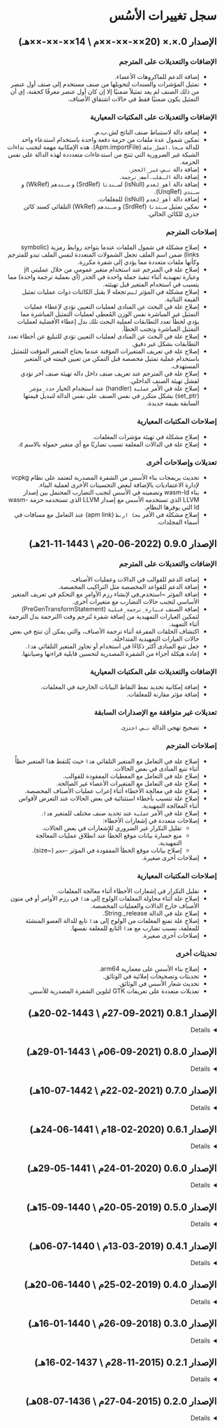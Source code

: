 <div dir=rtl>

# سجل تغييرات الأسُس

## الإصدار 0.×.× (20××-××-××م \ 14××-××-××هـ)

### الإضافات والتعديلات على المترجم

* إضافة الدعم للماكروهات الأعضاء.
* تمثيل المؤشرات والسندات لتحويلها من صنف مستخدم إلى صنف أول عنصر من ذلك الصنف لم يعد تمثيلاً ضمنيًا إلا إن كان أول عنصر
  معرفًا كحقنة، إي أن التمثيل يكون ضمنيًا فقط في حالات اشتقاق الأصناف.

### الإضافات والتعديلات على المكتبات المعيارية

* إضافة دالة لاستنباط صنف الناتج لش.ب.م.
* تمكين شمول عدة ملفات من حزمة دفعة واحدة باستخدام استدعاء واحد للدالة `مـحا.اشمل_ملف` (Apm.importFile). هذه الإمكانية
  مهمة لتجنب نداءات الشبكة غير الضرورية التي تنتج من استدعاءات متعدددة لهذه الدالة على نفس الحزمة.
* إضافة دالة `نـص.غير_الحجز`.
* إضافة دالة `الـقلب.أضف_ترجمة`.
* إضافة دالة `أهو_لعدم` (isNull) ل`سـندنا` (SrdRef) و `سـندهم` (WkRef) و `سـندي` (UnqRef).
* إضافة دالة `أهو_لعدم` (isNull) للمغلفات.
* تمكين تمثيل `سـندنا` (SrdRef) و `سـندهم` (WkRef) التلقائي كسند كائن جذري للكائن الحالي.

### إصلاحات المترجم

* إصلاح مشكلة في شمول الملفات عندما يتواجد روابط رمزية (symbolic links) ضمن اسم الملف تجعل الشمولات المتعددة لنفس الملف
  تبدو للمترجم وكأنها ملفات متعددة مما يؤدي إلى شفرة مكررة.
* إصلاح علة في المترجم عند استخدام متغير عمومي من خلال عمليتي jit وعبارة تمهيدية أثناء تنفيذ جملة واحدة في الجذر (أي
  بعملية ترجمة واحدة) مما يتسبب في استخدام المتغير قبل تهيئته.
* إصلاح مشكلة في المؤثر `ليس` تجعله لا يقبل الكائنات ذوات عمليات تمثيل القيمة الثنائية.
* إصلاح علة في البحث عن المنادى لعمليات التعيين تؤدي لإعطاء عمليات التمثيل غير المباشرة نفس الوزن المُعطى لعمليات
  التمثيل المباشرة مما يؤدي لخطأ تعدد التطابقات لعملية البحث تلك بدل إعطاء الأفضلية لعمليات التمثيل المباشرة وتجنب
  الخطأ.
* إصلاح علة في البحث عن المنادى لعمليات التعيين تؤدي للتبليغ عن أخطاء تعدد التطابقات بشكل غير دقيق.
* إصلاح علة في تعريف المتغيرات المؤقتة عندما يحتاج المتغير المؤقت للتمثيل باستخدام عملية تمثيل مخصصة قبل التمكن من تعيين
  قيمته في المتغير المستهدف.
* إصلاح علة في المترجم عند تعريف صنف داخل دالة تهيئة صنف آخر تؤدي لفشل تهيئة الصنف الداخلي.
* إصلاح علة في الأمر `عملية` (handler) عند استخدام الخيار `حدد_مؤشر` (set_ptr) بشكل متكرر في نفس الصنف على نفس الدالة
  لتبديل قيمتها السابقة بقيمة جديدة.

### إصلاحات المكتبات المعيارية

* إصلاح مشكلة في تهيئة مؤشرات المغلفات.
* إصلاح علة في الدالات المغلفة تسبب تضاربًا مع أي متغير حمولة بالاسم `d`.

### تعديلات وإصلاحات أخرى

* تحديث بريمجات بناء الأسس من الشفرة المصدرية لتعتمد على نظام vcpkg لإدارة الاعتماديات بالإضافة لبعض التحسينات الأخرى
  لعملية البناء.
* بناء wasm-ld وتضمينه في الأسس لتجنب التضارب المحتمل بين إصدار LLVM الذي تستخدمه الأسس مع إصدار LLVM الذي تستخدمه
  حزمة wasm-ld التي يوفرها النظام.
* إصلاح مشكلة في الأمر `محا اربط` (apm link) عند التعامل مع مسافات في أسماء المجلدات.


## الإصدار 0.9.0 (2022-06-20م \ 1443-11-21هـ)

### الإضافات والتعديلات على المترجم

* إضافة الدعم للقوالب في الدالات وعمليات الأصناف.
* إضافة الدعم للقواعد المخصصة مثل التراكيب المخصصة.
* إضافة المؤثر ~استخدم_في لإنشاء رزم الأوامر مع التحكم في تعريف المتغير الأساسي لتجنب حالات التضارب مع متغيرات أخرى.
* إضافة الصنف `عـبارة_ترجمة_قبلية` (PreGenTransformStatement) لتمكين العبارات التمهيدية من إضافة شفرة تُترجم وقت
  االترجمة بدل الترجمة أثناء التمهيد.
* اكتشاف الحلقات المفرغة أثناء ترجمة الأصناف، والتي يمكن أن تنتج في بعض حالات العبارات التمهيدية المتداخلة.
* جعل تتبع المنادى أكثر ذكاءًا في استخدام أو تجاوز المتغير التلقائي `هذا`.
* إعادة هيكلة أجزاء من الشفرة المصدرية لتحسين قابلية قراءتها وصيانتها.

### الإضافات والتعديلات على المكتبات المعيارية

* إضافة إمكانية تحديد نمط التقاط البيانات الخارجية في المغلفات.
* إضافة مؤثر مقارنة للمغلفات.

### تعديلات غير متوافقة مع الإصدارات السابقة

* تصحيح تهجي الدالة `نـص.اجتزئ`.

### إصلاحات المترجم

* إصلاح علة في التعامل مع المتغير التلقائي `هذا` حيث يُلتقط هذا المتغير خطأً أثناء تتبع المنادى في بعض الحالات.
* إصلاح علة في التعامل مع المعطيات المفقودة للقوالب.
* إصلاح علة في التعامل مع المتغيرات الأعضاء غير الصالحة.
* إصلاح علة في معالجة الأخطاء أثناء إعراب عمليات الأصناف المخصصة.
* إصلاح علة تتسبب بأخطاء استثنائية في بعض الحالات عند التعرض لأقواس أثناء المعالجة التمهيدية.
* إصلاح علة في الأمر `عملية` عند تحديد صنف مختلف للمتغير `هذا`.
* إصلاحات متعددة في إشعارات الأخطاء:
  - تقليل التكرار غير الضروري للإشعارات في بعض الحالات.
  - منع خسارة بيانات موقع الخطأ عند انطلاق عمليات المعالجة التمهيدية.
  - إصلاح بيانات موقع الخطأ المفقودة في المؤثر `~حجم` (~size).
* إصلاحات أخرى صغيرة.

### إصلاحات المكتبات المعيارية

* تقليل التكرار في إشعارات الأخطاء أثناء معالجة المغلفات.
* إصلاح علة أثناء محاولة المغلفات الولوج إلى `هذا` في رزم الأوامر أو في متون الأصناف خارج الدالات والعمليات المخصصة.
* إصلاح علة في الدالة String._release.
* إصلاح علة تمنع المغلفات من الولوج إلى `هذا` تابع للدالة العضو المنشئة للمغلفة، بسبب تضارب مع `هذا` التابع للمغلفة
  نفسها.
* إصلاحات أخرى صغيرة.

### تحديثات أخرى

* إصلاح بناء الأسس على معمارية arm64.
* تحديثات وتصحيحات إملائية في الوثائق.
* تحديث شعار الأسس في الوثائق.
* تعديلات متعددة على تعريفات GTK لتلوين الشفرة المصدرية للأسس.


## الإصدار 0.8.1 (2021-09-27م \ 1443-02-20هـ)
<details>

* إصلاح مشكلة في الدالات المغلفة عند تعريفها داخل قالب وكون صنف معطى الدالة احد معطيات القالب.
* إصلاح خلل في استخدام أصناف المستخدم كمعطيات مرنة.
* إصلاح مشكلة في مقارنة مؤشرات الدالات المرنة.
* تعديل إشعار الخطأ في عملية تعيين مؤشر الدالات عندما لا يتطابق صنفها مع صنف المعطى.
</details>


## الإصدار 0.8.0 (2021-09-06م \ 1443-01-29هـ)
<details>

### الإضافات والتعديلات على المترجم

* إضافة الدعم لرزم الأوامر، أي للمؤثر `.{}`. يمكّن هذا المؤثر من تنفيذ مجموعة من الأوامر على كائن دون الحاجة لتكرار اسم
  ذلك الكائن في كل جملة.
* إضافة الدعم للدالات الضمنية، أي تلك الدالات التي تُعرف بلا إسم ضمن تركيب.
* تمكين الأمر `عملية` (`handler`) من تعريف الدالات الأعضاء بشكل بسيط وواضح.
* إضافة خاصية الخصال للأصناف (properties) وتمكين تعريف الخصال بإضافة المبدل `@عملية` (`@operation`) على الدالات.
* تمكين الأمر `عملية` (`handler`) من تعريف الخصال بشكل بسيط وواضح.
* تمكين الأمر `عملية` (`handler`) من تعريف الوظائف (methods) والخصال (properties) كمؤشرات دالات بدل الدالات الثابتة.
  تساعد هذه الإمكانية في تمكين تعدد الأشكال (polymorphism).
* إضافة المبدل `@بلا_تمهيد` (`@no_preprocess`) للأمر `شبم` (`ast`) لمنع المعالجة التمهيدية لمتن هذا الأمر. هذه
  الخاصية تمكن المستخدم من تأجيل المعالجة التمهيدية لمتن الأمر `شبم` لحين حشر تلك الشفرة في المكان المستهدف.
* إضافة نوع جديد من معطيات القوالب وهو `شبم` (`ast`)، أي شجرة بنية مجردة. هذا النوع يمكن المستخدم من تمرير شفرة كمعطى
  للقالب.
* تمكين تخصيص المؤثر `()` على الأصناف (وليس الكائنات). الوظيفة المبدئية لهذا المؤثر إنشاء متغير مؤقت من ذلك الصنف على
  المكدس وإرجاع سند له، ولكن بإمكان المستخدم الآن تخصيص هذه العملية، على سبيل المثال لإنشاء كائن في الكومة (heap) بدل
  المكدس.
* تمكين وضع الجمل داخل كتل متداخلة. أي تمكين كتابة كتلة جمل داخل كتلة أخرى دون أن تكون كتلة الجمل الداخلية متنًا لأحد
  الأوامر (كالجمل الشرطية على سبيل المثال). هذه الإمكانية مفيدة للتحكم في عمر بعض المتغيرات عبر تعريفها ومجموعة
  الأوامر التي تحتاجها داخل كتلة، فيتم إتلاف المتغير تلقائيًا عند الخروج من تلك الكتلة.
* تحسين أداء تتبع الأصناف عبر الاحتفاظ بنسخ مؤقتة من نتائج التتبع لتسريع التتبع المستقبلي.
* تعديلات داخلية على شفرة المترجم لزيادة تنظيمها وتنظيفها من بعض الركاكة.

### الإضافات والتعديلات على المكتبات المعيارية

* إضافة مكتبة لتمكين الدالات المُغلَّفة (closures).
* تمكين المستخدم من تعريف أوامر جديدة برمجيًا عبر إضافة قواعد جديدة للمترجم.
* إضافة دالة `مدير_شبم.هات_نطاق_المتغير` لمعرفة النطاق الذي يتواجد فيه المتغير.
* تمكين إطلاق إشعارات البناء برمجيًا.
* تمكين الاستفهام برمجيًا عن الموقع الحالي لحشر الشفرة البرمجية الجديدة.
* تمكين تهيئة أصناف ش.ب.م (AST) من داخل برنامج الأسس.

### تعديلات غير متوافقة مع الإصدارات السابقة

* استبدال الكلمة المفتاحية `class` بالكلمة `type` لتعريف أصناف المستخدم. التعديل يقتصر على اللغة الإنجليزية؛
  تعريف الأصناف بالعربية ما زال باستخدام الكلمة المفتاحية `صنف`.
* إزالة المبدّلين `@مشترك` (`@shared`) و `@بلا_ربط` (`@no_bind`) من الدالات وإضافة المبدل `@عضو` (`@member`) لتعريف
  الدالات الأعضاء (الوظائف). أي أن تعريف الدالات داخل الأصناف حاليًا لا يجعلها تلقائيًا دالات أعضاء ما لم يُضف المبرمج 
  المبدل `@عضو`. كما أن تعريف الدالات الأعضاء الآن يتطلب من المستخدم إضافة المعطى `هذا` (`this`) يدويًا لتعريف الدالة.
  الهدف من هذه التعديلات تبسيط تعريفات الدوال وتقليل الإرباك الناتج من هذه المبدلات ومن المعالجة التمهيدية التي تحدث
  على تعريفات الدالات خلف الكواليس.

### إصلاحات المترجم

* إصلاح مشكلة في الأمر `استخدم` (`use`) تتسبب في تتبع عبارات `استخدم` بعمق أكثر من واحد.
* إصلاح مشكلة في قاعدة تعريفات الدوال.
* إصلاح مشكلة في تتبع الأصناف عندما يذكر اسم الصنف بين أقواس.
* إصلاح مشكلة في المؤثر `~شبم` (`~ast`).
* إصلاح مشكلة من معالجة الأمر `تمهيد` (`preprocess`) عندما تتسبب اعتماديات شفرة التمهيد لإعادة معالجة نفس العبارة
  التمهيدية مما يؤدي لتعطل عملية الترجمة.
* إصلاح مشكلة تتسبب في استدعاء دالات التهيئة العمومية أكثر من مرة أثناء التنفيذ الواحد.
* إصلاح مشكلة في الأمر `أدرج_ش_ب_م` (`dump_ast`) تتسبب بخطأ استثنائي وتوقف الترجمة عند فقدان العنصر المستهدف.
* إصلاح مشكلة في الإبلاغ عن الأخطاء في تعريف المتغيرات الأعضاء تتسبب في خطأ استثنائي يوقف الترجمة بدل إشعار البناء
  الموجه للمستخدم.
* إصلاح مشكلة في استدعاء الدالات عبر مؤشر عندما يتطلب صنف الإرجاع تهيئة مخصصة.
* إصلاح بعض المشكلات الثانوية أثناء البحث عن المنادى كما هو الحال في استدعاء الدالات على سبيل المثال.


### إصلاحات المكتبات المعيارية

* إصلاح مشكلة في التعامل مع الذاكرة في دالتي `مـصفوفة.احشر` (`Array.insert`) و `مـصفوفة.أزل` (`Array.remove`).
* إصلاح مشكلة في التعامل مع الذاكرة في صنف `نـص` (`String`).
</details>


## الإصدار 0.7.0 (2021-02-22م \ 1442-07-10هـ)
<details>

### الإضافات والتعديلات على المترجم

  * إضافات لتحسين البرمجة الكائنية:
    - إضافة خاصية حقن التعريفات باستخدام المبدل `@حقنة` (`@injection`) لتوفير التعريفات في مجال مختلف. تفيد هذه الخاصية
      في تمكين الاشتقاقات بين الأصناف.
    - دعم تعريف مؤشرات الوظائف (الدالات العضوية أو member functions) لتمكين نمط تعدد الأشكال (polymorphism).
    - تمكين تمرير المعطيات أثناء تهيئة المتغيرات.
  * برمجة المترجم:
    - إضافة الأمر `تمهيد` لتمكين التنفيذ أثناء الترجمة.
    - إضافة الأمر `شبم` (`ast`) لتمكين تمرير شجرة بناء مجردة (شفرة مصدرية) كمعطيات لدالات المترجم.
    - إضافة دالات لتمكين إنشاء الشفرة المصدرية برمجيًا أثناء الأمر `تمهيد`.
    - إضافة تعريفات توافقية لكائنات الـقلب ومكتبة نمط البرمجة المعياري لتمكين المبرمج من الولوج إلى
      المترجم من برنامج الأسس أثناء الترجمة.
    - إضافة دالات لمسح الشفرة المصدرية والاستعلام عن عناصرها.
  * تمكين المعالجة الأولية لشجرة البنية المجردة في الجذر.
  * المعالجة الأولية لشجرة البنية المجردة بتم الآن عند الطلب بدل أن يعالج كل شيء مسبقًا.
  * تمكين العمليات الحسابية على المؤشرات.
  * تمكين إنشاء شفرة ويب أسيمبلي.
  * إضافة صنف `صـحيح_متكيف` (`ArchInt`) و `طـبيعي_متكيف` (`ArchWord`) كصنف أعداد صحيحة تطابق المؤشرات بعدد البتات على
    النظام الحالي.
  * إضافة الصنف `سند_مؤقت` (`temp_ref`) لإتاحة التحويل التلقائي للقيمة إلى متغير مؤقت في الدالات التي تحتاج إلى سند بدل
    القيمة.
  * إضافة الدعم للمعطيات المرنة في الدالات (variadic functions).
  * استخدام الأقواس الحاصرة لتمرير معطيات مرنة دون الحاجة لتمرير عدد المعطيات.
  * تحسين قوالب الأصناف:
    - إضافة المؤثر `~عطل_التتبع` (`~no_deref`) لجعل العمليات تطبَّق على السند بدل المتغير المشار إليه. ينفع هذا المؤثر
      في دعم السندات في قوالب الأصناف.
    - تمكين توسعة طبعة محددة من قوالب الأصناف باستخدام المبدل `@دمج` (`@merge`).
    - تمكين القيم المبدئية في معطيات القوالب.
  * إضافة المتغير `الـعملية.الـنظام` (`Process.platform`) لمعرفة نظام التشغيل الحالي.
  * تمكين معرفة اسم ملف الشفرة المصدرية الخاضع للترجمة.
  * تمكين المؤثر `أو` في عبارة `اشمل`.
  * تمكين شمول الملفات المصدرية دون ذكر امتداد الملف في عبارة `اشمل`.
  * تمكين إهمال امتداد الملف عند تحديد اسم الملف في سطر الأوامر.
  * تحديث LLVM للإصدار العاشر.
  * إضافة الدعم لنظام ماك أو إس.

### الإضافات والتعديلات على المكتبات

  * إضافة السندات الذكية لتسهيل تحرير الذاكرة عند انتفاء الحاجة.
  * إضافة صنف `تـطبيق` (`Map`).
  * إضافة نسخة من `مـصفوفة.أضف` (`Array.add`) لإضافة مجموعة عناصر دفعة واحدة.
  * إضافات الصنف `نـص` (`String`):
    - `جد_آخر` (`findLast`).
    - `املأ` (`format`).
    - `اقرأ_صحيح` (`parseInt`)
    - `اقرأ_عائم` (`parseFloat`).
  * إضافات الوحدة `بـناء` (`Build`):
    - دعم إنشاء ملفات wasm.
    - دعم خيارات البناء المخصصة.

### تعديلات غير متوافقة مع الإصدارات السابقة

  * تعريف مؤشر دالة داخل صنف الآن يجعل المؤشر مؤشرًا على وظيفة (دالة عضوية أو member function) بدل دالة عامة. لتعريف
    مؤشر على دالة عامة داخل صنف تحتاج الآن لاستخدام المبدل `@مشترك` (`@shared`).
  * إزالة الملف `عامة.أسس` (`globals.alusus`) من المكتبات المعيارية ونقل تعريفاته إلى `مـتم/متم.أسس` (`Srl/srl.alusus`).
  * إزالة الدالة `بـناء.تـنفيذي.أنشئ` (`Build.Exe.new`) والاستعاضة عنها بدالات تهيئة الأصناف. أي يمكن للمستخدم الآن تعريف
    متغير من صنف `تـنفيذي` (`Exe`) مباشرة.

### إصلاحات المترجم

  * إصلاح بضعة علات في البحث عن المنادى.
  * إصلاح علة في إنشاء دالة التهيئة الآلية.
  * إصلاح بضعة علات في تمثيل السندات.
  * إصلاح علة في تمثيل أصناف المستخدم.
  * إصلاح علة في تهيئة المتغيرات المؤقتة ذات صنف قالب.
  * إصلاح علة في إتلاف المتغيرات المؤقتة.
  * إصلاح مشكلة في مؤثرات التعيين الحسابية.
  * إصلاح بضعة علات في تهيئة وإتلاف المتغيرات.
  * إصلاح بضعة علات في المتغيرات العمومية.
  * إصلاح علة في التمييز بين السندات التي ينشئها المستخدم من تلك التي ينشئها المترجم تلقائيًا.
  * إصلاح علة في بناء دالات التهيئة العمومية.
  * إصلاح علة في التعامل مع الأصناف الخاطئة في التعريفات.
  * إصلاح علة في مؤثر `~شبم` (`~ast`).
  * إصلاح علة في الماكروهات عند احتواء الماكرو على تعريف بالمبدل `@دمج`.
  * إصلاح علة في عبارة `استخدم` (`use`).
  * بعض الإصلاحات في التعامل مع أخطاء المبرمج.
  * العديد من الإصلاحات الصغيرة الأخرى.

### إصلاحات المكتبات

  * إصلاح دالة `ألحق` في صنف `نـص`.
  * إصلاح علة في صنف `مـصفوفة`.
  * إصلاح مشكلة في تحديد الاعتماديات في وحدة `بـناء` (`Build`).
  * تحسين إشعارات الخطأ في مكتبة `بـناء` (`Build`).
</details>


## الإصدار 0.6.1 (2020-02-18م \ 1441-06-24هـ)
<details>

### الإصلاحات

  * إصلاح علة في المترجم تؤدي لعدم استدعاء دالة الإتلاف لمعطيات الدالات.
  * إصلاح علة في المترجم تؤدي لانهيار المترجم عند سَلسلة عمليات التعيين (مثل: س = ص = 0).
  * إصلاح علة في الدالة `نـص.شذب` (String.trim).

### الإضافات والتعديلات

  * إضافة دالة `نـظام.اخرج` لمكتبة التنفيذ المعيارية.
  * جعل التوسيع الديناميكي لصوان الصنف `مـصفوفة` لوغارتميا بدل أن يكون خطيا.

### تعديلات غير متوافقة مع الإصدارات السابقة

  * توحيد جميع تعريفات سلاسل المحارف المجردة لتستخدم الصنف `مؤشر[مصفوفة[محرف]]` بدل `مؤشر[محرف]`.
</details>


## الإصدار 0.6.0 (2020-01-24م \ 1441-05-29هـ)
<details>

### الإضافات

  * إضافة الصنف `سند` (ref) لتبسيط التعامل مع المؤشرات.
  * دعم أولي للبرمجة الكائنية:
    - إضافة دعم للوظائف، أي دالات الأصناف (member functions).
    - تمكين المستخدم من تخصيص عملية تهيئة الكائنات.
    - الكائنات ذات التهيئة المخصصة تُمرر تلقائيًا كمؤشر بدل نسخ قيمتها.
    - إضافة الأمر `~هيئ` (~init) لتمكين المستخدم من تهيئة الكائنات المحجوزة ديناميكيا.
    - إضافة الأمر `~أتلف` (~terminate) لتمكين المستخدم من إتلاف الكائنات المحجوزة ديناميكيا.
    - إضافة الأمر `عملية` (handler) لتمكين تخصيص المؤثرات وعمليات التمثيل لأصناف المستخدم.
  * تمكين المستخدم من إنشاء قوالب الأصناف.
  * إضافات لمكتبة التنفيذ المعيارية:
    - إضافة الصنف `نـص` (String) لتسهيل التعامل مع النصوص الديناميكية.
    - إضافة الصنف `مـصفوفة` (Array) لتسهيل التعامل مع المصفوفات الديناميكية.
  * تنفيذ الشفرات المكتوبة في جذر الوحدات خارج الأصناف.
  * تمكين بناء ملفات تنفيذية.
  * جعل القواعد أكثر تسامحًا مع فقدان الفاصلة المنقوطة في نهايات الجمل.
  * أمر الإرجاع يمكن الآن كتابته بالألف بدل الهمزة، أي `ارجع` بدل `أرجع`.
  * تمكين تمرير معطيات متعددة للمبدلات.
  * تمكين المستخدم من قراءة معطيات المبدلات المضافة على الشفرة المصدرية.
  * تحسينات لمدير الحزم:
    - تمكين تنصيب حزم متعددة بنفس الإسم إذا كانت من ناشر مختلف.
    - تمكين تنصيب عدة إصدارات من نفس الحزمة آنيا.
    - إضافة الأمرين `اربط` (link) و `افصل` (unlink) لتسهيل تجربة الحزم محليا قبل رفعها إلى المستودع.
    - تحسين الإشعارات.
  * تحسين كبير في أداء المُعرِب والمرمّز.

### تعديلات غير متوافقة مع الإصدارات السابقة

  * نقل دالات مطابقة الأنماط (regex) إلى وحدة منفصلة باسم `نـمط` (Regex).
  * نقل دالة `أدرج_تو_لعنصر` (dumpLlvmIrForElement) إلى الوحدة `نـبم` (Spp).
  * تغيير اسم الصنف `وقـت` (Time) إلى `وقـت_مفصل` (DetailedTime) في الوحدة `وقـت`.

### الإصلاحات

  * إصلاح مشكلة في تنفيذ الشفرة في المجال الرئيسي (الجذر).
  * إصلاح خلل في دالة مطابقة الأنماط.
  * إصلاح بعض المشاكل في مدير الحزم.
  * إصلاح مشكلة في أداء القوالب.
  * إصلاح مشكلة في الماكروهات عند استخدامها في المجال الرئيسي (الجذر).
  * إصلاح مشكلة في مزامنة الإعراب بعد مواجهة أخطاء إعرابية.
  * إصلاح مشكلة في إعراب الرمزين '[' و "[".

### تعديلات داخلية

  * إزالة إمكانية التفرع من المعرب. هذه الخاصية ليست ضرورية وتؤثر سلبا على الأداء.
  * تبسيط الشفرة المصدرية للمُعرِب والمرمّز.
  * تغيير اسم MacroProcessor إلى AstProcessor.
</details>


## الإصدار 0.5.0 (2019-05-20م \ 1440-09-15هـ)
<details>

### الإضافات

  * تمكين التنفيذ المباشر للشفرة التي في المجال الرئيسي خارج الوحدات والدالات.
  * تمكين الأمر `استخدم` في المجال الرئيسي.
  * تمكين تعيين القيم أثناء التعريف.
  * إضافة مدير حزم.
  * تمكين صيغة أقصر لتعريف الدالات والوحدات والماكروهات والأصناف. يمكنك الآن
    تعريف الدالات باستخدام الأمر `دالة` لوحده دون الحاجة لكتابة `عرف`. والأمر
    نفسه ينطبق على الوحدات والماكروهات وأصناف المستخدم.
  * تمكين الملاحظات متعددة الأسطر.
  * تمكين المحارف المركبة \u و \U و \x بالإضافة إلى \f في سلاسل المحارف.
  * إضافة مكتبة لعمليات الشبكات.
  * إضافة مكتبة لفتح الملفات المضغوطة.
  * إضافة دالات للتعامل مع التعابير النمطبية.
  * إضافة المتغير العمومي `الـعملية.اللغة` الحاوي على رمز لغة النظام الحالية.
  * تمكين المؤثر % على الأرقام العائمة.
  * إضافة أرقام الأسطر في النمط التفاعلي.
  * إصدار إشعار خطأ عند فقدان عبارة `أرجع`.
  * إصدار إشعار خطأ للشفرات المنقطعة التي لاي مكن الوصول إليها.
  * قصر بناء الشفرة التنفيذية على العناصر المطلوبة لتنفيذ البرنامج بدل بناء كل
    شيء.
  * تحسين التمثيل التلقائي لأصناف المؤشرات على مؤشرات.

### تعديلات غير متوافقة مع الإصدارات السابقة

  * إزالة الأمر `نفذ` الذي لم يعد له حاجة.
  * الاستعاضة عن الأمر `dump_llvm_ir` بدالة.
  * تغيير الكلمة المفتاحية `حزمة` إلى `وحدة`.

### الإصلاحات

  * إصلاح مشكلة في تحسس لغة النظام الحالية.
  * إصلاح مشكلة في مخطوط بناء الأسس.

### تعديلات داخلية

  * استخدام الإصدار 7.0.1 من LLVM بدل الإصدار القديم 3.3.
  * نقل بريمجات البناء إلى بايثون بدل bash.
  * استخدام التوريث الاعتيادي في أصناف المترجم بدل التوريث الافتراضي.
  * إضافة الصنف RootScopeHandler لتمكين المكتبات من تعديل التعامل مع العناصر
    المضافة إلى المجال الرئيسي بسهولة.

هذا بالإضافة للعديد من الإصلاحات الصغيرة والإضافات على مكتبة التنفيذ المعيارية.
</details>


## الإصدار 0.4.1 (2019-03-13م \ 1440-07-06هـ)
<details>

### الإضافات

  * تمرير معطيات البرنامج إلى دالة البداية إن كان تعريف تلك الدالة يقبل
    المعطيات.
  * إذا أرجعت دالة البداية قيمة غير الصفر فإن تلك القيمة تستخدم كقيمة
    الخروج من القلب.
</details>


## الإصدار 0.4.0 (2019-02-25م \ 1440-06-20هـ)
<details>

### الإضافات

  * إضافة خاصية الماكروهات التي تتيح للمبرمج وضع مجموعة من الأوامر في ماكرو
    لتسهيل تكرارها في أماكن متعددة. هذه الخاصية مشابهة لخاصية الماكرو في لغة
    السي من ناحية المبدأ لكنها تختلف اختلافاً جذرياً في التصميم، حيث أن الماكرو
    في لغة السي يعالَج نصياً في مرحلة تسبق الإعراب بينما ماكرو الأسُس يعمل كجزء
    من مرحة الإعراب نفسها وهذا يؤدي إلى الفروقات التالية:
    - في لغة الأسُس الماكرو تأثيره محدود ضمن مجال تعريفه بعكس الماكر في لغة السي
      حيث يكون غير محدود بأي مجال. بمعنى آخر، في لغة الأسُس إذا عرفت ماكرو داخل
      مجال معين وحاولت استخدامه داخل مجال آخر فسيمنعك المترجم من ذلك ما لم تذكر
      المسار الكامل المؤدي لذلك الماكرو.
    - يمكن في لغة الأسُس تعريف عدة ماكروهات بنفس الاسم طالما أنها معرفة ضمن
      مجالات مختلفة، وهذا غير ممكن في لغة السي.
    - في لغة الأسُس الأخطاء الإعرابية داخل الماكرو يتم استشعارها مباشرة بعكس لغة
      السي حيث لا تُستشعر الأخطاء الإعرابية إلا بعد انتهاء معالجة الماكرو والبدء
      بمرحلة الإعراب.
    - في لغة الأسُس لا يمكن تعريف ماكرو يحتوي متنه على أجزاء غير مكتملة من
      القواعد بعكس لغة السي التي تتيح ذلك. مثلاً، في لغة السي يمكن تعريف ماكرو
      يحتوي على جزء غير مكتمل من القواعد ويقوم المستخدم يتجميع ماكروهات متعددة
      للحصول على برنامج صحيح قواعدياً وهذا الأمر غير ممكن في لغة الأسس التي تمنع
      أن يكون متن أي ماكرو غير مكتمل قواعدياً.
  * إضافة الأمر `استخدم` (use) الذي يُخبر المترجم بالبحث عن الرموز تلقائياً داخل
    مجالات معينة بدل اضطرار المبرمج لكتابة المسار الكامل عند استخدام العناصر.
    على سبيل المثال، بدل أن يكتب المستخدم `مـتم.طـرفية.اطبع` بشكل متكرر يمكنه
    استخدام الأمر `استخدم مـتم.طـرفية` وبعدها الاكتفاء بكتابة `اطبع`.
  * إضافة الدعم للثوابت. أي يمكن للمبرمج ان يعطي اسماً لقيمة ثابتة (رقم أو سلسلة
    محارف) ثم استخدام ذلك الإسم لاحقاً بدل كتابة القيمة الثابتة. مثال:
    `عرف النسبة_الثابتة: 3.141592`.
  * يمكن الآن تعريف دالة دون وضع أقواس فارغة إذا كانت الدالة لا تستقبل ولا ترجع
    أي معطيات.
  * تعريف مؤشر دون تحديد صنف محتوياته يجعله تلقائياً من صنف `فراغ` (void).
  * تمكين تعريف المتغيرات والدالات العمومية داخل أصناف المستخدم. هذه تقابل تعريف
    الدالات والمتغيرات داخل الأصناف باستخدام المبدل static في لغة السي++.
  * المؤشرات على أصناف المستخدم تمثَّل تلقائيا كمؤشرات على صنف أول عنصر من عناصر
    صنف المستخدم ذاك. أي، إذا كان هناك صنف مستخدم أول عنصر منه عدد صحيح، فإن
    المؤشر على صنف المستخدم ذاك يعامل تلقائياً كمؤشر على عدد صحيح دون الحاجة
    لاستخدام الأمر `~مثل`.
  * إضافة مكتبة تجريبية لواجهة المستخدم مبنية على أدوات جتك (GTK). هذه المكتبة
    تجريبية فقط وتشمل فقط جزءًا بسيطاً من مكتبة جتك، ولكن بإمكان المستخدم إضافة
    ما ينقصه بسهولة. المكتبة توفر دعماً للنوافذ والنوافذ الحوارية والأزرار
    والقوائم وقوائم الأوامر وحقل الإدخال وشريط الحاشية بالإضافة إلى الصور. إذا
    احتاج المستخدم إلى عناصر غير متوفرة فكل ما يحتاجه إضافة تعريف للدالات
    المعنية ويمكن مراجعة مكتبة الأسس الخاصة بجتك لمعرفة كيفية فعلها.

### الإصلاحات

  * إصلاح مشكلة في إعراب القوائم ضمن التراكيب.
  * إصلاح مشكلة في إنشاء الشفرة التنفيذية للدالات.
  * يمكن الآن تعريف متغيرات عمومية من الدالات أو أصناف المستخدم.
  * إصلاح مشكلة في تحديد لغة العرض للنظام.
  * إصلاح مشكلة في إعراب أصناف معطيات الدالات عند غياب أسماء تلك المعطيات.
  * بضعة إصلاحات داخلية أخرى في المترجم ومكتبة البناء المعيارية.
</details>


## الإصدار 0.3.0 (2018-09-26م \ 1440-01-16هـ)
<details>

### الإضافات

  * تحسين الدعم للأصناف الأساسية لتدعم التالي:
    - الأعداد الصحيحة بـ8 و16 و32 و64 بتة.
    - الأعداد الطبيعية (الموجبة فقط) بـ8 و16 و32 و64 بتة.
    - الأعداد بالفاصلة العائمة بـ32 و64 بتة.
    - القيمة الثنائية.
  * الأصناف الأساسية الآن تعمل كالقوالب التي تستقبل عدد البتات كمدخل مثل
    `صـحيح[16]` أو `عـائم[64]`. يعتمد حجم افتراضي للصنف في حال عدم إعطاء حجم
    بشكل صريح.
  * إضافة دعم لمؤشرات الدالّات.
  * تمكين المقارنات على المؤشرات بالإضافة لتمثيل المؤشرات كأعداد صحيحة والعكس.
  * دعم المقطع `وإلا` في الجمل الشرطية.
  * دعم الأمر `اقطع` في الحلقات.
  * دعم الأمر `اكمل` في الحلقات.
  * إضافة الدعم للمبدّلات.
  * إضافة دعم حقيقي لمجالات التسمية (namespace).
  * تمكين دمج التعريفات عبر المبدّل `@دمج` (`@merge`). سيمكن هذا الدمج من إضافة
    تعريفات جديدة لحزمة أو صنف مسبق التعريف.
  * صنف الدالة يمكن إهماله في تعريف الدالات إذا كانت لا تقبل مدخلات ولا ترجع شيئاً.
  * إضافة مكتبة تنفيذية تحتوي على الحزم التالية:
    - طـرفية: تحتوي دالات التعامل مع المستخدم في الطرفية.
    - نـظام: تحتوي دالات متنوعة للتعامل مع النظام.
    - ذاكـرة: تحتوي دالات حجز الذاكرة والتعامل معها.
    - مـحارف: تحتوي دالات التعامل مع المحارف.
    - مـلف: تحتوي دالات التعامل مع الملفات.
    - ريـاضيات: تحتوي دالات رياضية متنوعة.
  * إزالة الأمر `link` والاستعاضة عنه بمبدل @تصدير على تعريف دالة اعتيادي.
  * تعريف اصناف المستخدم يتم الآن باستخدام الأمر `صنف` (type) بدل struct.
  * الإشارة إلى عناصر الدالات يتم الآن باستخدام الأقواس المنحنية بدل الأقواس
    المربعة.
  * إعادة تسمية `مكتبة البناء المعيارية` (SCG) إلى SPP أو
    `مكتبة نمط البرمجة المعياري`.
  * إضافة الأمر `أدرج_ش_ب_م` (dump_ast) لطباعة شجرة البنية المجردة لعنصر
    معين (AST).
  * إعادة تسمية الأمر `build`، والذي يدرج فقط التمثيل الوسطي، إلى
    `أدرج_ت_و` (dump_llvm_ir).
  * الأمر `نفذ` يستقبل الآن إشارة إلى دالة البداية، والتي يمكن الآن تسميتها بأي
    اسم.
  * دعم اللغة العربية في إشعارات البناء.
  * تحسين التمثيل الضمني (implicit casting).
  * تحسينات متنوعة لبناء التراكيب.
  * إضافة وضع تفاعلي (interactive mode) ولكنه مبسط ينفع العاملين على المترجم أو
    مكتبات البناء أكثر من المستخدم النهائي.

### الإصلاحات

  * تحسينات عديدة على إشعارات البناء.
  * إصلاح مشكلة في الإبلاغ عن الموقع الصحيح لإشعار البناء في بعض الحالات.
  * إصلاح مشكلة في بناء الدالات المسماة بأحرف غير انجليزية.
  * تحسين الاختبارات الآلية وتبسيطها بالاعتماد فقط على اختبارات e2e.
  * إصلاح العديد من العلل.

### تعديلات داخلية

  * إعادة بناء مكتبة البناء المعيارية بتصميم جديد أبسط بكثير وأكثر قابلية
    للتطوير والصيانة.
  * تعديل كبير في شفرة القلب يبسطها ويزيل الأجزاء غير الضرورية.
  * فصل الجزء المتعلق ببيئة التنفيذ (LLVM) في مجال منفصل عن بقية أجزاء مكتبة
    نمط البرمجة المعياري ما يسهل مستقبلاً دعم بيئات غير LLVM.
  * إضافة خاصية قوالب الوسائط (template interfaces) للشفرة المصدرية.
  * إضافة خاصية الوسائط المتحركة (dynamic interfaces) للشفرة المصدرية.
  * يمكن الآن تعديل مكتبة نمط البرمجة المعياري ديناميكياً أثناء التشغيل.
  * إزالة الاعتماد على Boost و Catch.
  * استخدام C++17 بدل الإصدار الأقدم لبناء الأسُس.
  * تعديلات في أسلوب التسميات.
  * تعطيل خاصية RTTI التي لم نعد نحتاجها.
</details>


## الإصدار 0.2.1 (2015-11-28م \ 1437-02-16هـ)
<details>

### الإضافات

  * دعم التمثيل بين أنواع المؤشرات المختلفة.
  * دعم تمثيل المؤشر بعدد صحيح.
  * دعم المؤثر ~حجم (~size) للحصول على حجم متغير أو تركيب في الذاكرة.
  * إضافة فئة المحرف (char).
  * إعادة هيكلة نظام البيانات في القلب لتبسيطها وجعلها في ذات الوقت أكثر شمولاً.
    هذا التعديل ضروري لمكتبة البناء المعيارية (SCG) لتمكينها من استخدام نظام
    البيانات ذاته لخزن بيانات الشفرة المُترجمة. هذا التغيير هو مقدمة لبدء العمل
    على المجالات وغيرها من خواص البرمجة كائنية المنحى.
  * تحسين أداء المُعرب.

### الإصلاحات

  * تعديل أسلوب التسميات في الشفرة المصدرية لمكتبة البناء المعيارية (SCG).
  * إصلاحات متنوعة أخرى.
</details>


## الإصدار 0.2.0 (2015-04-27م \ 1436-07-08هـ)
<details>

### الإضافات

  * دعم اكتشاف الأصناف تلقائياً أثناء تعريف المتغيرات. مثلاً، الجملة التالية
    تحدد نوع المتغير م تلقائياً على أنه عدد صحيح:
    عرّف م = 5؛
  * دعم تمثيل الأصناف ضمنياً (implicit casting) وصراحة (explicit casting).
  * دعم المؤثر الأحادي - والمؤثرين السبقيين ++ و --.
  * دعم استخدام الدالّات في موضع سابق لتعريفها في الشفرة المصدرية.
  * تمكين الربط بالمكتبات الخارجية.
  * تعديل الأمر "اشمل" (import) ليبحث في مسارات متعددة أثناء البحث عن الملف
    المقصود بدل الاكتفاء بالبحث في المسار الحالي.
  * تبديل بعض المؤثرات بأخرى أكثر شيوعاً. مؤثر التعيين الآن = بدلاً من := ومؤثر
    المقارنة الآن == بدل = ومؤثر النفي الآن ! بدل ^.
  * دعم صيغة UTF8 في المرمّز.
  * إضافة الأمر "لقب" (alias) لتمكين ترجمة المكتبات والشفرة المصدرية.
  * دعم اللغة العربية. بإمكانك الآن كتابة شفرتك المصدرية باللغة العربية.
  * تحسين إشعارات البناء:
    - تجاوز الشفرة ما بين الأقواس أثناء البحث عن نهاية الجملة بعد حدوث الخطأ.
    - الإبلاغ عن موقع الإشعار في الشفرة المصدرية. الإشعارات الآن تحتوي على اسم
      الملف ورقم السطر والعمود للشفرة المبلّغ عنها.
    - الإبلاغ عن المزيد من الأخطاء قبل توقف الترجمة.
  * الإعفاء عن الحاجة لتعديل المتغير البيئي LD_LIBRARY_PATH بعد التنصيب.
  * تعديلات داخلية:
    - مكتبة SCG تستخدم الآن تعريفات القلب للإشعارات الاستثنائية بدل تعريفاتها
      الخاصة.
    - تبسيط الفئات في المجال Core::Data لتحسين تصميمها وإزالة التعقيدات غير
      الضرورية.
    - تبسيط المجال Core بتقليل عدد المجالات الداخلية.
    - تحوير المرمّز ليستخدم الفئات المعرّفة في Core::Data بدل الفئات الخاصة به.
    - تحسين تصميم نظام البحث المعلوماتي (data references subsystem) بجعلها
      أشمل وأكثر قابلية للتوسيع.
    - إزالة الفئة ParsedDataBrowser واستخدام نظام البحث المعلوماتي بدلاً منها.

### الإصلاحات

  * اصلاح الخطأ في التعامل مع عدة مؤثرات ثنائية في التركيب الواحد.
  * إصلاح بعض التسريبات في الذاكرة.
  * إصلاحات متنوعة أخرى.
</details>
</div>
